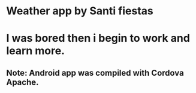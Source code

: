 # Weather app by Santi fiestas

# I was bored then i begin to work and learn more.

## Note: Android app was compiled with Cordova Apache.
